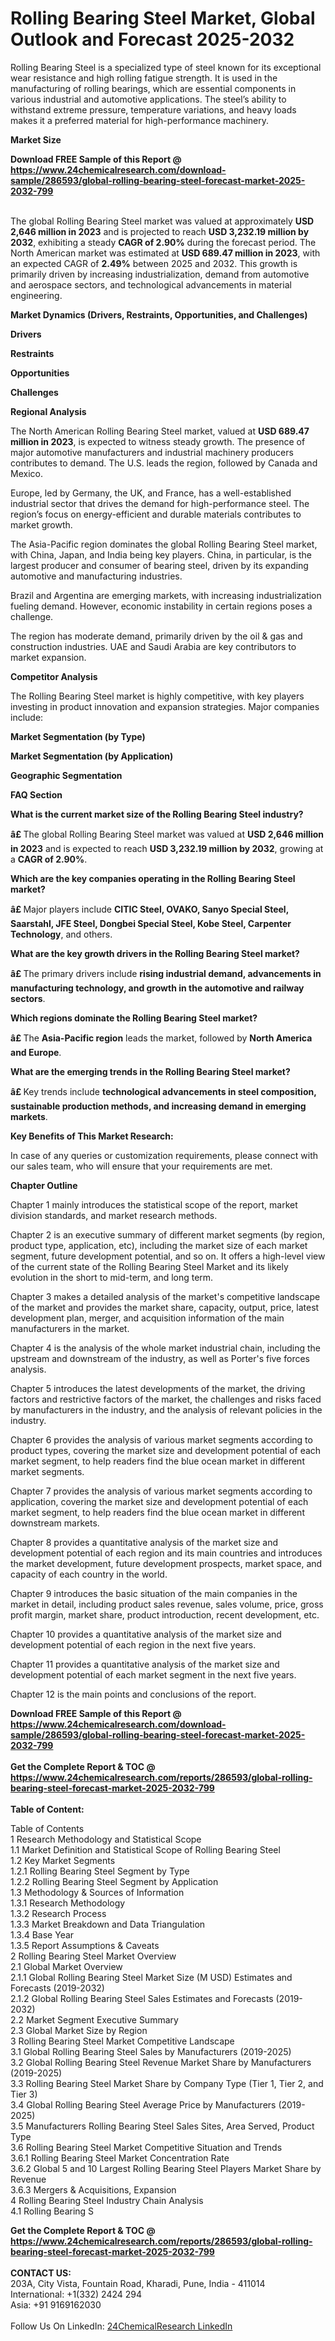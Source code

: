 <h1>Rolling Bearing Steel Market, Global Outlook and Forecast 2025-2032</h1><p>Rolling Bearing Steel is a specialized type of steel known for its exceptional wear resistance and high rolling fatigue strength. It is used in the manufacturing of rolling bearings, which are essential components in various industrial and automotive applications. The steel’s ability to withstand extreme pressure, temperature variations, and heavy loads makes it a preferred material for high-performance machinery.</p><p>
<strong>Market Size</strong></p><p>
</p><div><b>Download FREE Sample of this Report @ 
            <a href="https://www.24chemicalresearch.com/download-sample/286593/global-rolling-bearing-steel-forecast-market-2025-2032-799">
            https://www.24chemicalresearch.com/download-sample/286593/global-rolling-bearing-steel-forecast-market-2025-2032-799</a></b></div><br><p>The global Rolling Bearing Steel market was valued at approximately <strong>USD 2,646 million in 2023</strong> and is projected to reach <strong>USD 3,232.19 million by 2032</strong>, exhibiting a steady <strong>CAGR of 2.90%</strong> during the forecast period. The North American market was estimated at <strong>USD 689.47 million in 2023</strong>, with an expected CAGR of <strong>2.49%</strong> between 2025 and 2032. This growth is primarily driven by increasing industrialization, demand from automotive and aerospace sectors, and technological advancements in material engineering.</p><p>
<strong>Market Dynamics (Drivers, Restraints, Opportunities, and Challenges)</strong></p><p>
<strong>Drivers</strong></p><p>
</p><p>
<strong>Restraints</strong></p><p>
</p><p>
<strong>Opportunities</strong></p><p>
</p><p>
<strong>Challenges</strong></p><p>
</p><p>
<strong>Regional Analysis</strong></p><p>
</p><p>
</p><p>The North American Rolling Bearing Steel market, valued at <strong>USD 689.47 million in 2023</strong>, is expected to witness steady growth. The presence of major automotive manufacturers and industrial machinery producers contributes to demand. The U.S. leads the region, followed by Canada and Mexico.</p><p>
</p><p>
</p><p>Europe, led by Germany, the UK, and France, has a well-established industrial sector that drives the demand for high-performance steel. The region’s focus on energy-efficient and durable materials contributes to market growth.</p><p>
</p><p>
</p><p>The Asia-Pacific region dominates the global Rolling Bearing Steel market, with China, Japan, and India being key players. China, in particular, is the largest producer and consumer of bearing steel, driven by its expanding automotive and manufacturing industries.</p><p>
</p><p>
</p><p>Brazil and Argentina are emerging markets, with increasing industrialization fueling demand. However, economic instability in certain regions poses a challenge.</p><p>
</p><p>
</p><p>The region has moderate demand, primarily driven by the oil &amp; gas and construction industries. UAE and Saudi Arabia are key contributors to market expansion.</p><p>
<strong>Competitor Analysis</strong></p><p>
</p><p>The Rolling Bearing Steel market is highly competitive, with key players investing in product innovation and expansion strategies. Major companies include:</p><p>
</p><p>
<strong>Market Segmentation (by Type)</strong></p><p>
</p><p>
<strong>Market Segmentation (by Application)</strong></p><p>
</p><p>
<strong>Geographic Segmentation</strong></p><p>
</p><p>
<strong>FAQ Section</strong></p><p>
<strong>What is the current market size of the Rolling Bearing Steel industry?</strong></p><p>
</p><p><strong>â£ </strong>The global Rolling Bearing Steel market was valued at <strong>USD 2,646 million in 2023</strong> and is expected to reach <strong>USD 3,232.19 million by 2032</strong>, growing at a <strong>CAGR of 2.90%</strong>.</p><p>
<strong>Which are the key companies operating in the Rolling Bearing Steel market?</strong></p><p>
</p><p><strong>â£ </strong>Major players include <strong>CITIC Steel, OVAKO, Sanyo Special Steel, Saarstahl, JFE Steel, Dongbei Special Steel, Kobe Steel, Carpenter Technology</strong>, and others.</p><p>
<strong>What are the key growth drivers in the Rolling Bearing Steel market?</strong></p><p>
</p><p><strong>â£ </strong>The primary drivers include <strong>rising industrial demand, advancements in manufacturing technology, and growth in the automotive and railway sectors</strong>.</p><p>
<strong>Which regions dominate the Rolling Bearing Steel market?</strong></p><p>
</p><p><strong>â£ </strong>The <strong>Asia-Pacific region</strong> leads the market, followed by <strong>North America and Europe</strong>.</p><p>
<strong>What are the emerging trends in the Rolling Bearing Steel market?</strong></p><p>
</p><p><strong>â£ </strong>Key trends include <strong>technological advancements in steel composition, sustainable production methods, and increasing demand in emerging markets</strong>.</p><p>
</p><p><strong>Key Benefits of This Market Research:</strong></p><p>
</p><p>
</p><p>
In case of any queries or customization requirements, please connect with our sales team, who will ensure that your requirements are met.</p><p>
<strong>Chapter Outline</strong></p><p>
Chapter 1 mainly introduces the statistical scope of the report, market division standards, and market research methods.</p><p>
Chapter 2 is an executive summary of different market segments (by region, product type, application, etc), including the market size of each market segment, future development potential, and so on. It offers a high-level view of the current state of the Rolling Bearing Steel Market and its likely evolution in the short to mid-term, and long term.</p><p>
Chapter 3 makes a detailed analysis of the market's competitive landscape of the market and provides the market share, capacity, output, price, latest development plan, merger, and acquisition information of the main manufacturers in the market.</p><p>
Chapter 4 is the analysis of the whole market industrial chain, including the upstream and downstream of the industry, as well as Porter's five forces analysis.</p><p>
Chapter 5 introduces the latest developments of the market, the driving factors and restrictive factors of the market, the challenges and risks faced by manufacturers in the industry, and the analysis of relevant policies in the industry.</p><p>
Chapter 6 provides the analysis of various market segments according to product types, covering the market size and development potential of each market segment, to help readers find the blue ocean market in different market segments.</p><p>
Chapter 7 provides the analysis of various market segments according to application, covering the market size and development potential of each market segment, to help readers find the blue ocean market in different downstream markets.</p><p>
Chapter 8 provides a quantitative analysis of the market size and development potential of each region and its main countries and introduces the market development, future development prospects, market space, and capacity of each country in the world.</p><p>
Chapter 9 introduces the basic situation of the main companies in the market in detail, including product sales revenue, sales volume, price, gross profit margin, market share, product introduction, recent development, etc.</p><p>
Chapter 10 provides a quantitative analysis of the market size and development potential of each region in the next five years.</p><p>
Chapter 11 provides a quantitative analysis of the market size and development potential of each market segment in the next five years.</p><p>
Chapter 12 is the main points and conclusions of the report.</p><div><b>Download FREE Sample of this Report @ 
            <a href="https://www.24chemicalresearch.com/download-sample/286593/global-rolling-bearing-steel-forecast-market-2025-2032-799">
            https://www.24chemicalresearch.com/download-sample/286593/global-rolling-bearing-steel-forecast-market-2025-2032-799</a></b></div><br><div><b>Get the Complete Report & TOC @ 
            <a href="https://www.24chemicalresearch.com/reports/286593/global-rolling-bearing-steel-forecast-market-2025-2032-799">
            https://www.24chemicalresearch.com/reports/286593/global-rolling-bearing-steel-forecast-market-2025-2032-799</a></b></div><br>
            <b>Table of Content:</b><p>Table of Contents<br />
1 Research Methodology and Statistical Scope<br />
1.1 Market Definition and Statistical Scope of Rolling Bearing Steel<br />
1.2 Key Market Segments<br />
1.2.1 Rolling Bearing Steel Segment by Type<br />
1.2.2 Rolling Bearing Steel Segment by Application<br />
1.3 Methodology & Sources of Information<br />
1.3.1 Research Methodology<br />
1.3.2 Research Process<br />
1.3.3 Market Breakdown and Data Triangulation<br />
1.3.4 Base Year<br />
1.3.5 Report Assumptions & Caveats<br />
2 Rolling Bearing Steel Market Overview<br />
2.1 Global Market Overview<br />
2.1.1 Global Rolling Bearing Steel Market Size (M USD) Estimates and Forecasts (2019-2032)<br />
2.1.2 Global Rolling Bearing Steel Sales Estimates and Forecasts (2019-2032)<br />
2.2 Market Segment Executive Summary<br />
2.3 Global Market Size by Region<br />
3 Rolling Bearing Steel Market Competitive Landscape<br />
3.1 Global Rolling Bearing Steel Sales by Manufacturers (2019-2025)<br />
3.2 Global Rolling Bearing Steel Revenue Market Share by Manufacturers (2019-2025)<br />
3.3 Rolling Bearing Steel Market Share by Company Type (Tier 1, Tier 2, and Tier 3)<br />
3.4 Global Rolling Bearing Steel Average Price by Manufacturers (2019-2025)<br />
3.5 Manufacturers Rolling Bearing Steel Sales Sites, Area Served, Product Type<br />
3.6 Rolling Bearing Steel Market Competitive Situation and Trends<br />
3.6.1 Rolling Bearing Steel Market Concentration Rate<br />
3.6.2 Global 5 and 10 Largest Rolling Bearing Steel Players Market Share by Revenue<br />
3.6.3 Mergers & Acquisitions, Expansion<br />
4 Rolling Bearing Steel Industry Chain Analysis<br />
4.1 Rolling Bearing S</p><div><b>Get the Complete Report & TOC @ 
            <a href="https://www.24chemicalresearch.com/reports/286593/global-rolling-bearing-steel-forecast-market-2025-2032-799">
            https://www.24chemicalresearch.com/reports/286593/global-rolling-bearing-steel-forecast-market-2025-2032-799</a></b></div><br><b>CONTACT US:</b><br>
            203A, City Vista, Fountain Road, Kharadi, Pune, India - 411014<br>
            International: +1(332) 2424 294<br>
            Asia: +91 9169162030 <br><br>
            Follow Us On LinkedIn: <a href="https://www.linkedin.com/company/24chemicalresearch/">24ChemicalResearch LinkedIn</a>